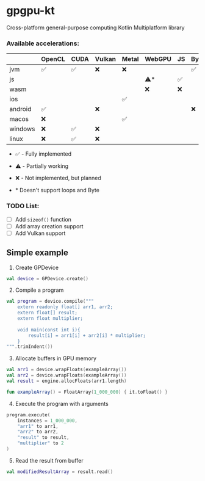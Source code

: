 # gpgpu-kt
Cross-platform general-purpose computing Kotlin Multiplatform library

### Available accelerations:
|         | OpenCL             | CUDA               | Vulkan | Metal                | WebGPU    | JS                 | Bytecode           |
|---------|--------------------|--------------------|--------|----------------------|-----------|--------------------|--------------------|
| jvm     | :white_check_mark: | :white_check_mark: | :x:    |  :x:                 |           |                    | :white_check_mark: |
| js      |                    |                    |        |                      |:warning:* | :white_check_mark: |                    |
| wasm    |                    |                    |        |                      |    :x:    |         :x:        |                    |
| ios     |                    |                    |        |  :white_check_mark:  |           |                    |                    |
| android | :white_check_mark: |                    | :x:    |                      |           |                    |  :x:               |
| macos   | :x:                |                    |        |  :white_check_mark:  |           |                    |                    |
| windows | :x:                | :white_check_mark: | :x:    |                      |           |                    |                    |
| linux   | :x:                | :white_check_mark: | :x:    |                      |           |                    |                    |

- :white_check_mark: - Fully implemented
- :warning: - Partially working
- :x: - Not implemented, but planned

- \* Doesn't support loops and Byte 

### TODO List:
  - [ ] Add `sizeof()` function
  - [ ] Add array creation support
  - [ ] Add Vulkan support

## Simple example 
1. Create GPDevice
```kotlin
val device = GPDevice.create()
```

2. Compile a program
```kotlin
val program = device.compile("""
    extern readonly float[] arr1, arr2;
    extern float[] result;
    extern float multiplier;
    
    void main(const int i){
        result[i] = arr1[i] + arr2[i] * multiplier;
    }
""".trimIndent())
```

3. Allocate buffers in GPU memory
```kotlin
val arr1 = device.wrapFloats(exampleArray())
val arr2 = device.wrapFloats(exampleArray())
val result = engine.allocFloats(arr1.length)

fun exampleArray() = FloatArray(1_000_000) { it.toFloat() }
```

4. Execute the program with arguments
```kotlin
program.execute(
    instances = 1_000_000,
    "arr1" to arr1,
    "arr2" to arr2,
    "result" to result,
    "multiplier" to 2
)
```

5. Read the result from buffer
```kotlin
val modifiedResultArray = result.read()
```
